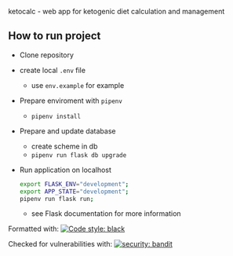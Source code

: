 ketocalc - web app for ketogenic diet calculation and management

## How to run project

- Clone repository

- create local `.env` file
  - use `env.example` for example

- Prepare enviroment with `pipenv`
  - `pipenv install`

- Prepare and update database
  - create scheme in db
  - `pipenv run flask db upgrade`

- Run application on localhost
  
  ```bash
  export FLASK_ENV="development";
  export APP_STATE="development";
  pipenv run flask run;

  ```
  - see Flask documentation for more information


Formatted with:
[![Code style: black](https://img.shields.io/badge/code%20style-black-000000.svg)](https://github.com/ambv/black)

Checked for vulnerabilities with:
[![security: bandit](https://img.shields.io/badge/security-bandit-yellow.svg)](https://github.com/PyCQA/bandit)

